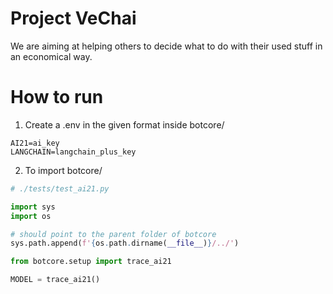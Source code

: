 # Project VeChai
We are aiming at helping others to decide what to do with their used stuff in an economical way.

# How to run
1. Create a .env in the given format inside botcore/

```
AI21=ai_key
LANGCHAIN=langchain_plus_key
```
2. To import botcore/

```python
# ./tests/test_ai21.py

import sys
import os

# should point to the parent folder of botcore
sys.path.append(f'{os.path.dirname(__file__)}/../')

from botcore.setup import trace_ai21

MODEL = trace_ai21()
```
